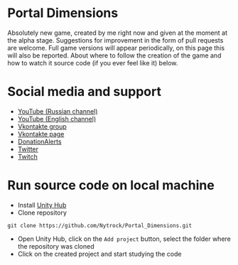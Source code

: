 # Portal  Dimensions
Absolutely new game, created by me right now and given at the moment at the alpha stage. Suggestions for improvement in the form of pull requests are welcome.
Full game versions will appear periodically, on this page this will also be reported. About where to follow the creation of the game and how to watch it
source code (if you ever feel like it) below.

# Social media and support
- [YouTube (Russian channel)](https://www.youtube.com/channel/UC-hf-Ao9DYHTqHR0jKuyWqg)
- [YouTube (English channel)](https://www.youtube.com/channel/UC89MsReZbGoIqExrLadwDXA)
- [Vkontakte group](https://vk.com/public213638597)
- [Vkontakte page](https://vk.com/nytrock)
- [DonationAlerts](https://www.donationalerts.com/r/nytrock)
- [Twitter](https://twitter.com/Nytr0ck)
- [Twitch](https://www.twitch.tv/nytrock)


# Run source code on local machine

- Install [Unity Hub](https://unity3d.com/en/get-unity/download)
- Clone repository

```shell
git clone https://github.com/Nytrock/Portal_Dimensions.git
```
- Open Unity Hub, click on the `Add project` button, select the folder where the repository was cloned
- Click on the created project and start studying the code
